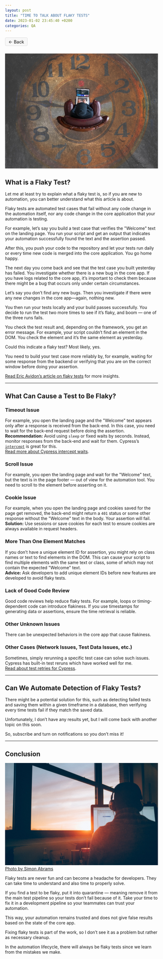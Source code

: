 ```yaml
---
layout: post
title: "TIME TO TALK ABOUT FLAKY TESTS"
date: 2023-01-02 23:45:40 +0200
categories: QA
---
```


<style>
.button-back {
  background-color: #f7f7f7;
  color: #333;
  padding: 0.3em 0.7em;
  border-radius: 4px;
  text-decoration: none;
  border: 1px solid #ddd;
  font-weight: 500;
  font-size: 0.9rem;
  text-align: center;
  display: inline-block;
  margin-bottom: 0.8em;
  cursor: pointer;
  transition: background-color 0.2s ease;
}

.button-back:hover,
.button-back:focus {
  background-color: #e0e0e0;
  text-decoration: none;
}
</style>

<a href="{{ site.baseurl }}/"
onclick="window.history.back(); return false;"
class="button-back">
<span style="font-size: 0.9rem;">←</span> Back </a>

![Time to talk about flaky tests](/assets/images/articles/time_to_talk_about_flaky_tests/time_to_talk_about_flaky_tests.jpg)

## **What is a Flaky Test?**

Let me at least try to explain what a flaky test is, so if you are new to automation, you can better understand what this article is about.

Flaky tests are automated test cases that fail without any code change in the automation itself, nor any code change in the core application that your automation is testing.

For example, let’s say you build a test case that verifies the "Welcome" text on the landing page. You run your script and get an output that indicates your automation successfully found the text and the assertion passed.

After this, you push your code to the repository and let your tests run daily or every time new code is merged into the core application. You go home happy.

The next day you come back and see that the test case you built yesterday has failed. You investigate whether there is a new bug in the core app. If you have logs related to the core app, it’s important to check them because there might be a bug that occurs only under certain circumstances.

Let’s say you don’t find any new bugs. Then you investigate if there were any new changes in the core app—again, nothing new.

You then run your tests locally and your build passes successfully. You decide to run the test two more times to see if it’s flaky, and boom — one of the three runs fails.

You check the test result and, depending on the framework, you get an error message. For example, your script couldn’t find an element in the DOM. You check the element and it’s the same element as yesterday.

Could this indicate a flaky test? Most likely, yes.

You need to build your test case more reliably by, for example, waiting for some response from the backend or verifying that you are on the correct window before doing your assertion.

[Read Eric Avidon’s article on flaky tests](https://www.techtarget.com/whatis/definition/flaky-test) for more insights.

---

## **What Can Cause a Test to Be Flaky?**

### Timeout Issue

For example, you open the landing page and the "Welcome" text appears only after a response is received from the back-end. In this case, you need to wait for the back-end request before doing the assertion.  
**Recommendation:** Avoid using `sleep` or fixed waits by seconds. Instead, monitor responses from the back-end and wait for them. Cypress’s [`intercept`](https://docs.cypress.io/api/commands/intercept#Waiting-on-a-request) is great for this.  
[Read more about Cypress intercept waits](https://docs.cypress.io/api/commands/intercept#Waiting-on-a-request).

### Scroll Issue

For example, you open the landing page and wait for the "Welcome" text, but the text is in the page footer — out of view for the automation tool. You need to scroll to the element before asserting on it.

### Cookie Issue

For example, when you open the landing page and cookies saved for the page get removed, the back-end might return a `401` status or some other response without the "Welcome" text in the body. Your assertion will fail.  
**Solution:** Use sessions or save cookies for each test to ensure cookies are always available in request headers.

### More Than One Element Matches

If you don’t have a unique element ID for assertion, you might rely on class names or text to find elements in the DOM. This can cause your script to find multiple elements with the same text or class, some of which may not contain the expected "Welcome" text.  
**Advice:** Ask developers to add unique element IDs before new features are developed to avoid flaky tests.

### Lack of Good Code Review

Good code reviews help reduce flaky tests. For example, loops or timing-dependent code can introduce flakiness. If you use timestamps for generating data or assertions, ensure the time retrieval is reliable.

### Other Unknown Issues

There can be unexpected behaviors in the core app that cause flakiness.

### Other Cases (Network Issues, Test Data Issues, etc.)

Sometimes, simply rerunning a specific test case can solve such issues.  
Cypress has built-in test reruns which have worked well for me.  
[Read about test retries for Cypress](https://docs.cypress.io/app/guides/test-retries#How-It-Works).

---

## **Can We Automate Detection of Flaky Tests?**

There might be a potential solution for this, such as detecting failed tests and saving them within a given timeframe in a database, then verifying every time tests fail if they match the saved data.

Unfortunately, I don’t have any results yet, but I will come back with another topic on this soon.

So, subscribe and turn on notifications so you don’t miss it!

---

## **Conclusion**

![Time to talk about flaky tests conclusion](/assets/images/articles/time_to_talk_about_flaky_tests/time_to_talk_flaky_tests_conclusion.jpg)
[Photo by Simon Abrams](https://unsplash.com/@flysi3000)

Flaky tests are never fun and can become a headache for developers. They can take time to understand and also time to properly solve.

If you find a test to be flaky, put it into quarantine — meaning remove it from the main test pipeline so your tests don’t fail because of it. Take your time to fix it in a development pipeline so your teammates can trust your automation.

This way, your automation remains trusted and does not give false results based on the state of the core app.

Fixing flaky tests is part of the work, so I don’t see it as a problem but rather as necessary cleanup.

In the automation lifecycle, there will always be flaky tests since we learn from the mistakes we make.
